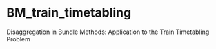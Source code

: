 # BM_train_timetabling
Disaggregation in Bundle Methods: Application to the Train Timetabling Problem
